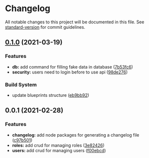 # Changelog

All notable changes to this project will be documented in this file. See [standard-version](https://github.com/conventional-changelog/standard-version) for commit guidelines.

## [0.1.0](https://github.com/Rubenrod18/flask_api_alchemy/compare/v0.0.1...v0.1.0) (2021-03-19)


### Features

* **db:** add command for filling fake data in database ([7b53fc6](https://github.com/Rubenrod18/flask_api_alchemy/commit/7b53fc62343e34c10b0cb58227883f7e5eb53b9a))
* **security:** users need to login before to use api ([98de276](https://github.com/Rubenrod18/flask_api_alchemy/commit/98de2768fa96f50e24bf30015cb9c8a4ccaddfac))


### Build System

* update blueprints structure ([eb9bb92](https://github.com/Rubenrod18/flask_api_alchemy/commit/eb9bb92903edd4b254d638742530102496117b65))

## 0.0.1 (2021-02-28)


### Features

* **changelog:** add node packages for generating a changelog file ([c97b501](https://github.com/Rubenrod18/flask_api_alchemy/commit/c97b5017308de45d2fe1754acf50d3af4ffc8942))
* **roles:** add crud for managing roles ([3e82426](https://github.com/Rubenrod18/flask_api_alchemy/commit/3e82426dba09dd90ec591deaba0182d74dc638cd))
* **users:** add crud for managing users ([f00ebcd](https://github.com/Rubenrod18/flask_api_alchemy/commit/f00ebcd18d8dbaae8af57e7fbdc96251cb0bb426))
